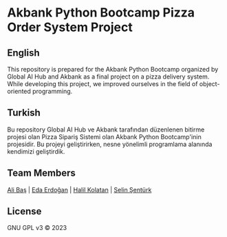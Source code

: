 # Akbank Python Bootcamp Pizza Order System Project

## English
This repository is prepared for the Akbank Python Bootcamp organized by Global AI Hub and Akbank as a final project on a pizza delivery system. While developing this project, we improved ourselves in the field of object-oriented programming.

## Turkish
Bu repository Global AI Hub ve Akbank tarafından düzenlenen bitirme projesi olan Pizza Sipariş Sistemi olan Akbank Python Bootcamp'inin projesidir. Bu projeyi geliştirirken, nesne yönelimli programlama alanında kendimizi geliştirdik.


## Team Members
[Ali Baş](https://github.com/Alibbas) | [Eda Erdoğan](https://github.com/eda-erdogan) | [Halil Kolatan](https://github.com/hkolatan) | [Selin Şentürk](https://github.com/selinsenturk)


## License

GNU GPL v3 © 2023 
